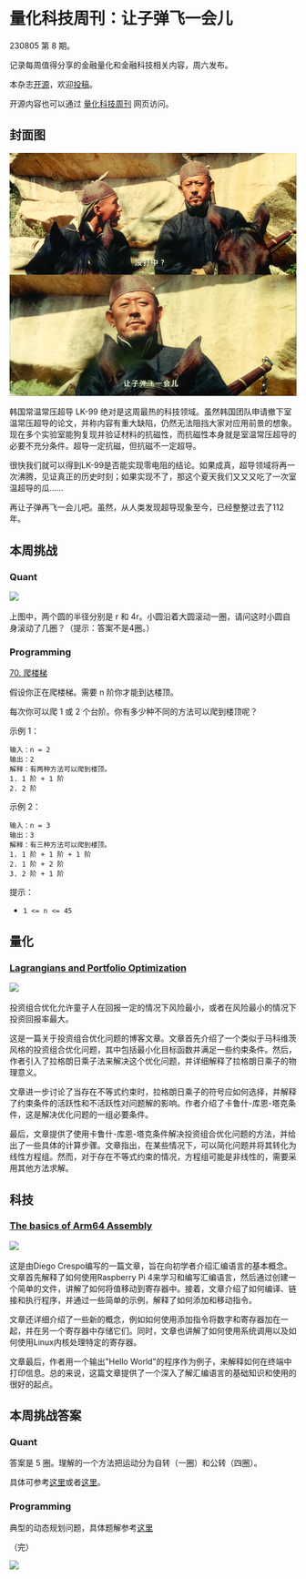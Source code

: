 # 量化科技周刊：让子弹飞一会儿

230805 第 8 期。

记录每周值得分享的金融量化和金融科技相关内容，周六发布。

本杂志[开源](https://github.com/Midtown-Innovation/quantech-weekly.git "开源地址")，欢迎[投稿](https://github.com/Midtown-Innovation/quantech-weekly/issues "投稿")。

开源内容也可以通过 [量化科技周刊](https://midtown.gitbook.io/quantech "量化科技周刊") 网页访问。

## 封面图

![](https://raw.githubusercontent.com/Midtown-Innovation/quantech-weekly/main/resource/bullet-fly.png)

韩国常温常压超导 LK-99 绝对是这周最热的科技领域。虽然韩国团队申请撤下室温常压超导的论文，并称内容有重大缺陷，仍然无法阻挡大家对应用前景的想象。现在多个实验室能狗复现并验证材料的抗磁性，而抗磁性本身就是室温常压超导的必要不充分条件。超导一定抗磁，但抗磁不一定超导。

很快我们就可以得到LK-99是否能实现零电阻的结论。如果成真，超导领域将再一次沸腾，见证真正的历史时刻；如果实现不了，那这个夏天我们又又又吃了一次室温超导的瓜……

再让子弹再飞一会儿吧。虽然，从人类发现超导现象至今，已经整整过去了112年。

## 本周挑战

### Quant

![](https://plus.maths.org/content/sites/plus.maths.org/files/articles/2014/Nishiyama/coins1.jpg)

上图中，两个圆的半径分别是 r 和 4r。小圆沿着大圆滚动一圈，请问这时小圆自身滚动了几圈？（提示：答案不是4圈。）

### Programming

[70. 爬楼梯](https://leetcode.cn/problems/climbing-stairs/ "70. 爬楼梯")

假设你正在爬楼梯。需要 n 阶你才能到达楼顶。

每次你可以爬 1 或 2 个台阶。你有多少种不同的方法可以爬到楼顶呢？

示例 1：

```
输入：n = 2
输出：2
解释：有两种方法可以爬到楼顶。
1. 1 阶 + 1 阶
2. 2 阶
```

示例 2：

```
输入：n = 3
输出：3
解释：有三种方法可以爬到楼顶。
1. 1 阶 + 1 阶 + 1 阶
2. 1 阶 + 2 阶
3. 2 阶 + 1 阶
```

提示：

- `1 <= n <= 45`

## 量化

### [Lagrangians and Portfolio Optimization](https://www.adrian.idv.hk/2021-06-22-kkt/ "Lagrangians and Portfolio Optimization")

![](https://cdn.educba.com/academy/wp-content/uploads/2020/12/Portfolio-Optimization-1.1.png)

投资组合优化允许童子人在回报一定的情况下风险最小，或者在风险最小的情况下投资回报率最大。

这是一篇关于投资组合优化问题的博客文章。文章首先介绍了一个类似于马科维茨风格的投资组合优化问题，其中包括最小化目标函数并满足一些约束条件。然后，作者引入了拉格朗日乘子法来解决这个优化问题，并详细解释了拉格朗日乘子的物理意义。

文章进一步讨论了当存在不等式约束时，拉格朗日乘子的符号应如何选择，并解释了约束条件的活跃性和不活跃性对问题解的影响。作者介绍了卡鲁什-库恩-塔克条件，这是解决优化问题的一组必要条件。

最后，文章提供了使用卡鲁什-库恩-塔克条件解决投资组合优化问题的方法，并给出了一些具体的计算步骤。文章指出，在某些情况下，可以简化问题并将其转化为线性方程组。然而，对于存在不等式约束的情况，方程组可能是非线性的，需要采用其他方法求解。

## 科技

### [The basics of Arm64 Assembly](https://www.deusinmachina.net/p/the-basics-of-arm64-assembly "The basics of Arm64 Assembly")

![](https://substackcdn.com/image/fetch/w_1456,c_limit,f_webp,q_auto:good,fl_progressive:steep/https%3A%2F%2Fsubstack-post-media.s3.amazonaws.com%2Fpublic%2Fimages%2F86a962e7-d536-4195-873f-2da23bf5a682_1280x720.jpeg)

这是由Diego Crespo编写的一篇文章，旨在向初学者介绍汇编语言的基本概念。文章首先解释了如何使用Raspberry Pi 4来学习和编写汇编语言，然后通过创建一个简单的文件，讲解了如何将值移动到寄存器中。接着，文章介绍了如何编译、链接和执行程序，并通过一些简单的示例，解释了如何添加和移动指令。

文章还详细介绍了一些新的概念，例如如何使用添加指令将数字和寄存器加在一起，并在另一个寄存器中存储它们。同时，文章也讲解了如何使用系统调用以及如何使用Linux内核处理特定的寄存器。

文章最后，作者用一个输出"Hello World"的程序作为例子，来解释如何在终端中打印信息。总的来说，这篇文章提供了一个深入了解汇编语言的基础知识和使用的很好的起点。

## 本周挑战答案

### Quant

答案是 5 圈。理解的一个方法把运动分为自转（一圈）和公转（四圈）。

具体可参考[这里](https://plus.maths.org/content/circles-rolling-circles "Circles rolling on circles")或者[这里](https://zhuanlan.zhihu.com/p/372311074?utm_id=0 "小圆绕大圆滚动问题的一点分析")。

### Programming

典型的动态规划问题，具体题解参考[这里](https://github.com/ShusenTang/LeetCode/blob/master/solutions/70.%20Climbing%20Stairs.md "70. Climbing Stairs 思路")

（完）

![](https://raw.githubusercontent.com/Midtown-Innovation/quantech-weekly/main/resource/wechat.png)


